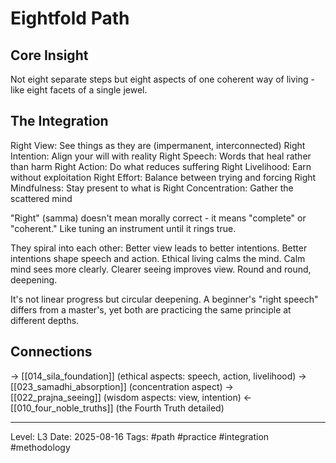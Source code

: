 # Eightfold Path

## Core Insight
Not eight separate steps but eight aspects of one coherent way of living - like eight facets of a single jewel.

## The Integration

Right View: See things as they are (impermanent, interconnected)
Right Intention: Align your will with reality 
Right Speech: Words that heal rather than harm
Right Action: Do what reduces suffering
Right Livelihood: Earn without exploitation
Right Effort: Balance between trying and forcing
Right Mindfulness: Stay present to what is
Right Concentration: Gather the scattered mind

"Right" (samma) doesn't mean morally correct - it means "complete" or "coherent." Like tuning an instrument until it rings true.

They spiral into each other: Better view leads to better intentions. Better intentions shape speech and action. Ethical living calms the mind. Calm mind sees more clearly. Clearer seeing improves view. Round and round, deepening.

It's not linear progress but circular deepening. A beginner's "right speech" differs from a master's, yet both are practicing the same principle at different depths.

## Connections
→ [[014_sila_foundation]] (ethical aspects: speech, action, livelihood)
→ [[023_samadhi_absorption]] (concentration aspect)
→ [[022_prajna_seeing]] (wisdom aspects: view, intention)
← [[010_four_noble_truths]] (the Fourth Truth detailed)

---
Level: L3
Date: 2025-08-16
Tags: #path #practice #integration #methodology